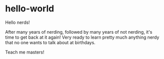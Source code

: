 # hello-world

Hello nerds!

After many years of nerding, followed by many years of not nerding, it's time to get back at it again!
Very ready to learn pretty much anything nerdy that no one wants to talk about at birthdays.

Teach me masters!
